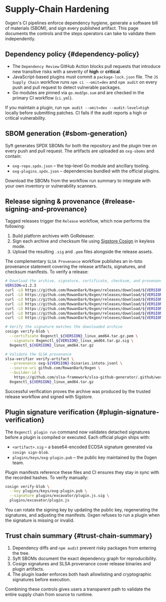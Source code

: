 # Supply-Chain Hardening

0xgen's CI pipelines enforce dependency hygiene, generate a software bill of
materials (SBOM), and sign every published artifact. This page documents the
controls and the steps operators can take to validate them independently.

## Dependency policy {#dependency-policy}

- The `Dependency Review` GitHub Action blocks pull requests that introduce new
  transitive risks with a severity of **high** or **critical**.
- JavaScript-based plugins must commit a `package-lock.json` file. The
  `JS Supply Chain` workflow runs `npm ci --omit=dev` and `npm audit` on every
  push and pull request to detect vulnerable packages.
- Go modules are pinned via `go.mod`/`go.sum` and are checked in the primary CI
  workflow (`ci.yml`).

If you maintain a plugin, run `npm audit --omit=dev --audit-level=high` locally
before submitting patches. CI fails if the audit reports a high or critical
vulnerability.

## SBOM generation {#sbom-generation}

Syft generates SPDX SBOMs for both the repository and the plugin tree on every
push and pull request. The artifacts are uploaded as `oxg-sboms` and contain:

- `oxg-repo.spdx.json` – the top-level Go module and ancillary tooling.
- `oxg-plugins.spdx.json` – dependencies bundled with the official plugins.

Download the SBOMs from the workflow run summary to integrate with your own
inventory or vulnerability scanners.

## Release signing & provenance {#release-signing-and-provenance}

Tagged releases trigger the `Release` workflow, which now performs the
following:

1. Build platform archives with GoReleaser.
2. Sign each archive and checksum file using [Sigstore Cosign] in keyless mode.
3. Upload the resulting `.sig` and `.pem` files alongside the release assets.

The complementary `SLSA Provenance` workflow publishes an in-toto provenance
statement covering the release artifacts, signatures, and checksum manifests.
To verify a release:

```bash
# Download the archive, signature, certificate, checksum, and provenance files
VERSION=v1.2.3
curl -LO https://github.com/RowanDark/0xgen/releases/download/${VERSION}/0xgenctl_${VERSION}_linux_amd64.tar.gz
curl -LO https://github.com/RowanDark/0xgen/releases/download/${VERSION}/0xgenctl_${VERSION}_linux_amd64.tar.gz.sig
curl -LO https://github.com/RowanDark/0xgen/releases/download/${VERSION}/0xgenctl_${VERSION}_linux_amd64.tar.gz.pem
curl -LO https://github.com/RowanDark/0xgen/releases/download/${VERSION}/0xgen_${VERSION}_checksums.txt
curl -LO https://github.com/RowanDark/0xgen/releases/download/${VERSION}/0xgen_${VERSION}_checksums.txt.sig
curl -LO https://github.com/RowanDark/0xgen/releases/download/${VERSION}/0xgen_${VERSION}_checksums.txt.pem
curl -LO https://github.com/RowanDark/0xgen/releases/download/${VERSION}/oxg-${VERSION}-binaries.intoto.jsonl

# Verify the signature matches the downloaded archive
cosign verify-blob \
  --certificate 0xgenctl_${VERSION}_linux_amd64.tar.gz.pem \
  --signature 0xgenctl_${VERSION}_linux_amd64.tar.gz.sig \
  0xgenctl_${VERSION}_linux_amd64.tar.gz

# Validate the SLSA provenance
slsa-verifier verify-artifact \
  --provenance oxg-${VERSION}-binaries.intoto.jsonl \
  --source-uri github.com/RowanDark/0xgen \
  --builder-id \
    https://github.com/slsa-framework/slsa-github-generator/.github/workflows/generic-post-build-provenance@v1.10.0 \
  0xgenctl_${VERSION}_linux_amd64.tar.gz
```

Successful verification proves the archive was produced by the trusted release
workflow and signed with Sigstore.

## Plugin signature verification {#plugin-signature-verification}

The `0xgenctl plugin run` command now validates detached signatures before a
plugin is compiled or executed. Each official plugin ships with:

- `<artifact>.sig` – a base64-encoded ECDSA signature generated via `cosign
  sign-blob`.
- `plugins/keys/oxg-plugin.pub` – the public key maintained by the 0xgen team.

Plugin manifests reference these files and CI ensures they stay in sync with the
recorded hashes. To verify manually:

```bash
cosign verify-blob \
  --key plugins/keys/oxg-plugin.pub \
  --signature plugins/excavator/plugin.js.sig \
  plugins/excavator/plugin.js
```

You can rotate the signing key by updating the public key, regenerating the
signatures, and adjusting the manifests. 0xgen refuses to run a plugin when the
signature is missing or invalid.

## Trust chain summary {#trust-chain-summary}

1. Dependency diffs and `npm audit` prevent risky packages from entering the
   tree.
2. Syft SBOMs document the exact dependency graph for reproducibility.
3. Cosign signatures and SLSA provenance cover release binaries and plugin
   artifacts.
4. The plugin loader enforces both hash allowlisting and cryptographic
   signatures before execution.

Combining these controls gives users a transparent path to validate the entire
supply chain from source to runtime.

[Sigstore Cosign]: https://docs.sigstore.dev/cosign/overview/
